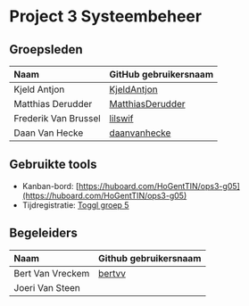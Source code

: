 # Project 3 Systeembeheer

## Groepsleden

| Naam     | GitHub gebruikersnaam                   |
| :---     | :---                                    |
| Kjeld Antjon | [KjeldAntjon](https://github.com/KjeldAntjon) |
| Matthias Derudder | [MatthiasDerudder](https://github.com/MatthiasDerudder) |
| Frederik Van Brussel | [lilswif](https://github.com/lilswif) |
| Daan Van Hecke | [daanvanhecke](https://github.com/daanvanhecke) |

## Gebruikte tools

* Kanban-bord: [https://huboard.com/HoGentTIN/ops3-g05](https://huboard.com/HoGentTIN/ops3-g05)
* Tijdregistratie: [Toggl groep 5](https://www.toggl.com/app/projects/829040/list/page/1)

## Begeleiders
| Naam 		|Github gebruikersnaam	|
|:---|:---|
| Bert Van Vreckem	| [bertvv](https://github.com/bertvv)|
| Joeri Van Steen	| |
